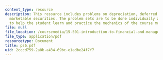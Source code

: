```yaml
---
content_type: resource
description: This resource includes problems on depreciation, deferred taxes, and
  marketable securities. The problem sets are to be done individually and are intended
  to help the student learn and practice the mechanics of the course material.
file: null
file_location: /coursemedia/15-501-introduction-to-financial-and-managerial-accounting-spring-2004/2cccd7592a8ba43469bce1adbe24f7f7_ps6.pdf
file_type: application/pdf
resourcetype: Document
title: ps6.pdf
uid: 2cccd759-2a8b-a434-69bc-e1adbe24f7f7
---
```

